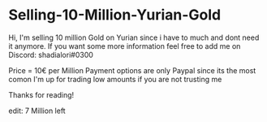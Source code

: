 # Selling-10-Million-Yurian-Gold
Hi, I'm selling 10 million Gold on Yurian since i have to much and dont need it anymore. 
If you want some more information feel free to add me on Discord: shadialori#0300

Price = 10€ per Million
Payment options are only Paypal since its the most comon
I'm up for trading low amounts if you are not trusting me

Thanks for reading!

edit: 7 Million left
